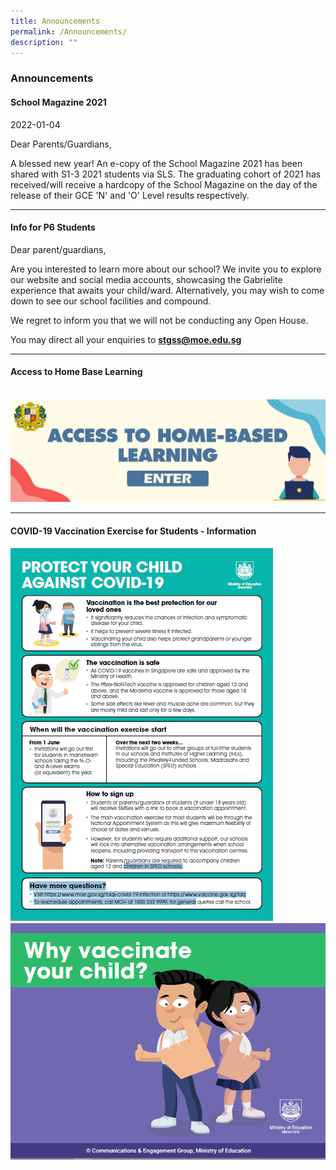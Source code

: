 ```yaml
---
title: Announcements
permalink: /Announcements/
description: ""
---
```

### Announcements

#### School Magazine 2021

2022-01-04

Dear Parents/Guardians,

A blessed new year! An e-copy of the School Magazine 2021 has been shared with S1-3 2021 students via SLS. The graduating cohort of 2021 has received/will receive a hardcopy of the School Magazine on the day of the release of their GCE 'N' and 'O' Level results respectively.

* * *

#### Info for P6 Students

Dear parent/guardians,

Are you interested to learn more about our school? We invite you to explore our website and social media accounts, showcasing the Gabrielite experience that awaits your child/ward. Alternatively, you may wish to come down to see our school facilities and compound. 


We regret to inform you that we will not be conducting any Open House. 

  
You may direct all your enquiries to [**stgss@moe.edu.sg**](mailto:stgss@moe.edu.sg)

***

#### Access to Home Base Learning

<br>

<a href="https://sites.google.com/moe.edu.sg/sgsspdlp/home-based-learning">
<img src="/images/HBL.jpeg" >
</a>

***

#### COVID-19 Vaccination Exercise for Students - Information

<a href="/files/Resource%203%20One%20page%20Infographic%20on%20Student%20Vaccination%20Exercise.pdf">
<img src="/images/Protect%20Your%20Child%20Against%20Covid-19.png" >
</a>

<br>

<a href="/files/Resource%202%20Parent%20Kit%20on%20Student%20Vaccination%20Exercise.pdf">
<img src="/images/Why%20vaccinate%20your%20child.png" >
</a>




